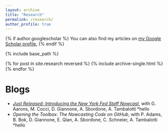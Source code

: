 ```yaml
---
layout: archive
title: "Research"
permalink: /research/
author_profile: true
---
```


<head>
  <!-- Default head tags -->
  <meta charset="utf-8">
  <meta http-equiv="X-UA-Compatible" content="IE=edge">
  <meta name="viewport" content="width=device-width, initial-scale=1">
  <link rel="stylesheet" href="{{ "/assets/main.css" | relative_url }}">
  <link rel="alternate" type="application/rss+xml" title="{{ site.title | escape }}" href="{{ "/feed.xml" | relative_url }}">

  <!-- Favicon head tag -->
  <link rel="icon" href="favicon.ico" type="image/x-icon">
</head>

{% if author.googlescholar %}
  You can also find my articles on <u><a href="{{author.googlescholar}}">my Google Scholar profile</a>.</u>
{% endif %}

{% include base_path %}

{% for post in site.research reversed %}
  {% include archive-single.html %}
{% endfor %}


Blogs
======
* [*Just Released: Introducing the New York Fed Staff Nowcast*](http://libertystreeteconomics.newyorkfed.org/2016/04/just-released-introducing-the-frbny-nowcast.html), with G. Aarons, M. Cocci, D. Giannone, A. Sbordone, A. Tambalotti
	*hello
* *Opening the Toolbox: The Nowcasting Code on GitHub*, with P. Adams, B. Bok, D. Giannone, E. Qian, A. Sbordone, C. Schneier, A. Tambalotti
	*hello
